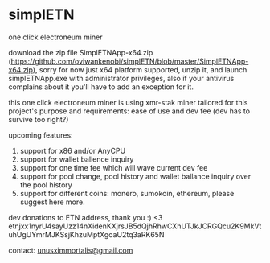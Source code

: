 # simplETN
one click electroneum miner

download the zip file SimplETNApp-x64.zip (https://github.com/oviwankenobi/simplETN/blob/master/SimplETNApp-x64.zip), sorry for now just x64 platform supported, unzip it, and launch simplETNApp.exe with administrator privileges, also if your antivirus complains about it you'll have to add an exception for it.

this one click electroneum miner is using xmr-stak miner tailored for this project's purpose and requirements: ease of use and dev fee (dev has to survive too right?)

upcoming features:

1. support for x86 and/or AnyCPU
2. support for wallet ballence inquiry 
3. support for one time fee which will wave current dev fee
4. support for pool change, pool history and wallet ballance inquiry over the pool history
5. support for different coins: monero, sumokoin, ethereum, please suggest here more.

dev donations to ETN address, thank you :) <3
etnjxx1nyrU4sayUzz14nXidenKXjrsJB5dQjhRhwCXhUTJkJCRGQcu2K9MkVtuhUgUYmrMJKSsjKhzuMptXgoaU2tq3aRK65N

contact: unusximmortalis@gmail.com
